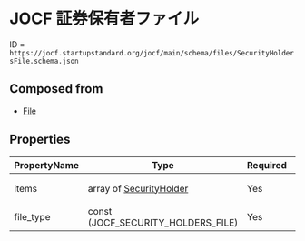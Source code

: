 # JOCF 証券保有者ファイル

ID = `https://jocf.startupstandard.org/jocf/main/schema/files/SecurityHoldersFile.schema.json`

## Composed from
- [File](../types/File.md)

## Properties

| PropertyName | Type | Required | Description |
|-------------|------|----------|-------------|
| items | array of [SecurityHolder](../objects/SecurityHolder.md) | Yes | 証券保有者のリスト |
| file_type | const (JOCF_SECURITY_HOLDERS_FILE) | Yes |  |